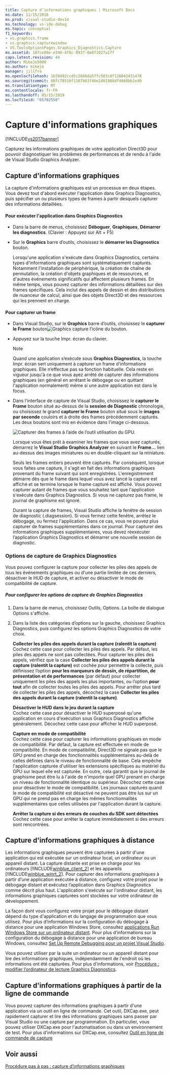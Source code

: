 ```yaml
---
title: Capture d’informations graphiques | Microsoft Docs
ms.date: 11/15/2016
ms.prod: visual-studio-dev14
ms.technology: vs-ide-debug
ms.topic: conceptual
f1_keywords:
- vs.graphics.frame
- vs.graphics.capturewindow
- VS.ToolsOptionsPages.Graphics_Diagnostics.Capture
ms.assetid: 187ce86e-e340-4f6c-8937-8e8f1027a17f
caps.latest.revision: 44
author: MikeJo5000
ms.author: mikejo
manager: jillfra
ms.openlocfilehash: 1b78492ccd5c2666da5ffc503cdf126842431478
ms.sourcegitcommit: 08fc78516f1107b83f46e2401888df4868bb1e40
ms.translationtype: MT
ms.contentlocale: fr-FR
ms.lasthandoff: 05/15/2019
ms.locfileid: "65702550"
---
```

# <a name="capturing-graphics-information"></a>Capture d'informations graphiques
[!INCLUDE[vs2017banner](../includes/vs2017banner.md)]

Capturez les informations graphiques de votre application Direct3D pour pouvoir diagnostiquer les problèmes de performances et de rendu à l'aide de Visual Studio Graphics Analyzer.  
  
## <a name="capturing-graphics-information"></a>Capture d'informations graphiques  
 La capture d'informations graphiques est un processus en deux étapes. Vous devez tout d'abord exécuter l'application dans Graphics Diagnostics, puis spécifier un ou plusieurs types de frames à partir desquels capturer des informations détaillées.  
  
#### <a name="to-run-your-app-under-graphics-diagnostics"></a>Pour exécuter l'application dans Graphics Diagnostics  
  
- Dans la barre de menus, choisissez **Déboguer**, **Graphiques**, **Démarrer les diagnostics**. (Clavier : Appuyez sur Alt + F5)  
  
- Sur le **Graphics** barre d’outils, choisissez le **démarrer les Diagnostics** bouton.  
  
  Lorsqu'une application s'exécute dans Graphics Diagnostics, certains types d'informations graphiques sont systématiquement capturés. Notamment l'installation de périphérique, la création de chaîne de permutation, la création d'objets graphiques et de ressources, et d'autres événements significatifs qui affectent plusieurs frames. En même temps, vous pouvez capturer des informations détaillées sur des frames spécifiques. Cela inclut des appels de dessin et des distributions de nuanceur de calcul, ainsi que des objets Direct3D et des ressources qui les prennent en charge.  
  
#### <a name="to-capture-a-frame"></a>Pour capturer un frame  
  
- Dans Visual Studio, sur le **Graphics** barre d’outils, choisissez le **capturer le Frame** bouton![Graphics capture l’icône du bouton](../debugger/media/debuggingdirectxgraphics.png "DebuggingDirectXGraphics").  
  
- Appuyez sur la touche Impr. écran du clavier.  
  
  > [!NOTE]
  > Quand une application s’exécute sous **Graphics Diagnostics**, la touche Impr. écran sert uniquement à capturer un frame d’informations graphiques. Elle n’effectue pas sa fonction habituelle. Cela reste en vigueur jusqu'à ce que vous ayez arrêté de capturer des informations graphiques (en général en arrêtant le débogage ou en quittant l'application normalement) même si une autre application est dans le focus.  
  
- Dans l’interface de capture de Visual Studio, choisissez le **capturer le Frame** bouton situé au-dessus de la **session de Diagnostic** chronologie, ou choisissez le grand **capturer le Frame** bouton situé sous le **images par seconde** couloirs et à droite des frames précédemment capturés. Les deux boutons sont mis en évidence dans l'image ci-dessous.  
  
   ![Capturer des frames à l’aide de l’outil utilisation du GPU. ](../debugger/media/pix-gpu-usage-tool-capture-frame.png "pix_gpu_usage_tool_capture_frame")  
  
   Lorsque vous êtes prêt à examiner les frames que vous avez capturés, démarrez le **Visual Studio Graphics Analyzer** en suivant le **Frame...** lien au-dessus des images miniatures ou en double-cliquant sur la miniature.  
  
  Seuls les frames entiers peuvent être capturés. Par conséquent, lorsque vous faites une capture, il s'agit en fait des informations graphiques provenant du frame suivant qui sont enregistrées. L'enregistrement démarre dès que le frame dans lequel vous avez lancé la capture est affiché et se termine lorsque le frame capturé est affiché. Vous pouvez capturer autant de frames que vous souhaitez tant que l'application s'exécute dans Graphics Diagnostics. Si vous ne capturez pas frame, le journal de graphisme est ignoré.  
  
  Durant la capture de frames, Visual Studio affiche la fenêtre de session de diagnostic (.diagsession). Si vous fermez cette fenêtre, arrêtez le débogage, ou fermez l'application. Dans ce cas, vous ne pouvez plus capturer de frames supplémentaires dans ce journal. Pour capturer des informations graphiques supplémentaires, vous devez réexécuter l’application Graphics Diagnostics et démarrer une nouvelle session de diagnostic.  
  
### <a name="graphics-diagnostics-capture-options"></a>Options de capture de Graphics Diagnostics  
 Vous pouvez configurer la capture pour collecter les piles des appels de tous les événements graphiques ou d'une partie limitée de ces derniers, désactiver le HUD de capture, et activer ou désactiver le mode de compatibilité de capture.  
  
##### <a name="to-configure-graphics-diagnostics-capture-options"></a>Pour configurer les options de capture de Graphics Diagnostics  
  
1. Dans la barre de menus, choisissez Outils, Options. La boîte de dialogue Options s'affiche.  
  
2. Dans la liste des catégories d’options sur la gauche, choisissez Graphics Diagnostics, puis configurez les options Graphics Diagnostics de votre choix.  
  
     **Collecter les piles des appels durant la capture (ralentit la capture)**  
     Cochez cette case pour collecter les piles des appels. Par défaut, les piles des appels ne sont pas collectées. Pour capturer les piles des appels, vérifiez que la case **Collecter les piles des appels durant la capture (ralentit la capture)** est cochée pour permettre la collecte, puis définissez l’option **pour les marqueurs de dessin, de répartition, de présentation et de performances** (par défaut) pour collecter uniquement les piles des appels les plus importantes, ou l’option **pour tout** afin de collecter toutes les piles des appels. Pour arrêter plus tard de collecter les piles des appels, décochez la case **Collecter les piles des appels durant la capture (ralentit la capture)**.  
  
     **Désactiver le HUD dans le jeu durant la capture**  
     Cochez cette case pour désactiver le HUD superposé qu'une application en cours d'exécution sous Graphics Diagnostics affiche généralement. Décochez cette case pour afficher le HUD superposé.  
  
     **Capture en mode de compatibilité**  
     Cochez cette case pour capturer les informations graphiques en mode de compatibilité. Par défaut, la capture est effectuée en mode de compatibilité. En mode de compatibilité, Direct3D ne signale pas que le GPU prend en charge des fonctionnalités supplémentaires au-delà de celles définies dans le niveau de fonctionnalité de base. Cela empêche l'application capturée d'utiliser les extensions spécifiques au matériel du GPU sur lequel elle est capturée. En outre, cela garantit que le journal de graphisme peut être lu à l'aide de n'importe quel GPU prenant en charge un niveau de fonctionnalité identique ou supérieur. Décochez cette case pour désactiver le mode de compatibilité. Les journaux capturés quand le mode de compatibilité est désactivé ne peuvent pas être lus sur un GPU qui ne prend pas en charge les mêmes fonctionnalités supplémentaires que celles utilisées par l'application durant la capture.  
  
     **Arrêter la capture si des erreurs de couches du SDK sont détectées**  
     Cochez cette case pour arrêter la capture immédiatement si des erreurs sont rencontrées.  
  
## <a name="capturing-graphics-information-remotely"></a>Capture d'informations graphiques à distance  
 Les informations graphiques peuvent être capturées à partir d'une application qui est exécutée sur un ordinateur local, un ordinateur ou un appareil distant. La capture distante est prise en charge pour les ordinateurs [!INCLUDE[winblue_client_2](../includes/winblue-client-2-md.md)] et les appareils [!INCLUDE[winblue_winrt_2](../includes/winblue-winrt-2-md.md)]. Pour capturer des informations graphiques à partir d’une application exécutée à distance, configurez votre projet pour le débogage distant et exécutez l’application dans Graphics Diagnostics comme décrit plus haut. L'application s'exécute sur l'ordinateur distant, les informations graphiques capturées sont stockées sur votre ordinateur de développement.  
  
 La façon dont vous configurez votre projet pour le débogage distant dépend du type d'application et du langage de programmation que vous utilisez. Pour plus d’informations sur la configuration du débogage à distance pour une application Windows Store, consultez [applications Run Windows Store sur un ordinateur distant](../debugger/run-windows-store-apps-on-a-remote-machine.md). Pour plus d’informations sur la configuration du débogage à distance pour une application de bureau Windows, consultez [Set Up Remote Debugging pour un projet Visual Studio](https://msdn.microsoft.com/library/ec332dc4-400a-498b-a0e6-c8dcf10fef8a).  
  
 Vous pouvez utiliser par la suite un ordinateur ou un appareil distant pour lire des informations graphiques, indépendamment de l'endroit où les informations ont été capturées. Pour plus d'informations, voir [Procédure : modifier l’ordinateur de lecture Graphics Diagnostics](../debugger/how-to-change-the-graphics-diagnostics-playback-machine.md).  
  
## <a name="capturing-graphics-information-from-the-command-line"></a>Capture d'informations graphiques à partir de la ligne de commande  
 Vous pouvez capturer des informations graphiques à partir d'une application via un outil en ligne de commande. Cet outil, DXCap.exe, peut rapidement capturer et lire des informations graphiques sans passer par Visual Studio ou une capture par programmation. En particulier, vous pouvez utiliser DXCap.exe pour l'automatisation ou dans un environnement de test. Pour plus d’informations sur DXCap.exe, consultez [Outil en ligne de commande de capture](../debugger/command-line-capture-tool.md)  
  
## <a name="see-also"></a>Voir aussi  
 [Procédure pas à pas : capture d’informations graphiques](../debugger/walkthrough-capturing-graphics-information.md)
